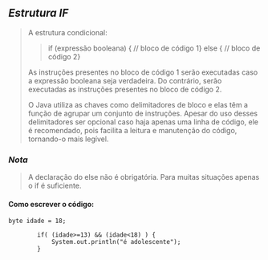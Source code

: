 ## _Estrutura IF_ 

> A estrutura condicional:
>
>> if (expressão booleana) { // bloco de código 1} else { // bloco de código 2}
>
>As instruções presentes no bloco de código 1 serão executadas caso a expressão booleana seja verdadeira. Do contrário, serão executadas as instruções presentes no bloco de código 2.
>
>O Java utiliza as chaves como delimitadores de bloco e elas têm a função de agrupar um conjunto de instruções. Apesar do uso desses delimitadores ser opcional caso haja apenas uma linha de código, ele é recomendado, pois facilita a leitura e manutenção do código, tornando-o mais legível.

### _Nota_
> A declaração do else não é obrigatória. Para muitas situações apenas o if é suficiente.

#### Como escrever o código:

```
byte idade = 18;

		if( (idade>=13) && (idade<18) ) {
			System.out.println("é adolescente");
		}
```

